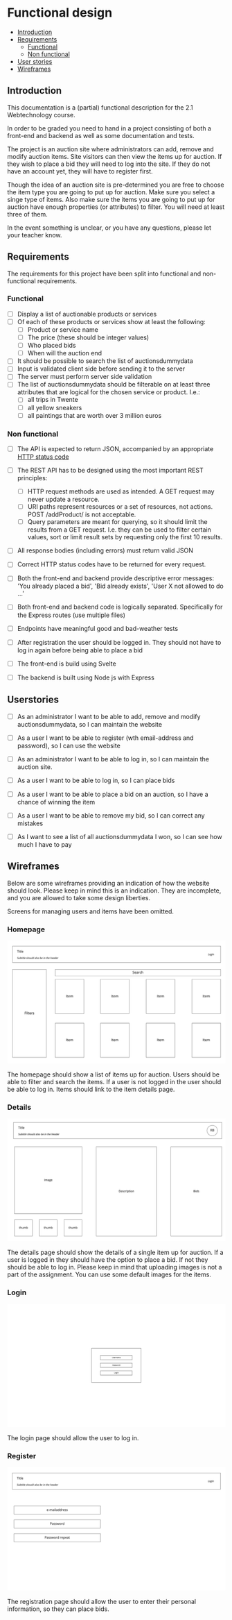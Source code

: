 # Functional design

- [Introduction](./functional-design.md#introduction)
- [Requirements](./functional-design.md#requirements)
  - [Functional](./functional-design.md#functional)
  - [Non functional](./functional-design.md#non-functional)
- [User stories](./functional-design.md#userstories)
- [Wireframes](./functional-design.md#wireframes)

## Introduction

This documentation is a (partial) functional description for the 2.1 Webtechnology course.

In order to be graded you need to hand in a project consisting of both a front-end and backend as well as some 
documentation and tests.

The project is an auction site where administrators can add, remove and modify auction items. Site visitors can then
view the items up for auction. If they wish to place a bid they will need to log into the site. If they do not have an
account yet, they will have to register first.

Though the idea of an auction site is pre-determined you are free to choose the item type you are going to put up for
auction. Make sure you select a singe type of items. Also make sure the items you are going to put up for auction have
enough properties (or attributes) to filter. You will need at least three of them.

In the event something is unclear, or you have any questions, please let your teacher know.

## Requirements

The requirements for this project have been split into functional and non-functional requirements.

### Functional

- [ ] Display a list of auctionable products or services
- [ ] Of each of these products or services show at least the following:
  - [ ] Product or service name
  - [ ] The price (these should be integer values)
  - [ ] Who placed bids
  - [ ] When will the auction end
- [ ] It should be possible to search the list of auctionsdummydata
- [ ] Input is validated client side before sending it to the server
- [ ] The server must perform server side validation
- [ ] The list of auctionsdummydata should be filterable on at least three attributes that are logical for the chosen service or product. I.e.:
  - [ ] all trips in Twente 
  - [ ] all yellow sneakers
  - [ ] all paintings that are worth over 3 million euros

### Non functional

- [ ] The API is expected to return JSON, accompanied by an appropriate [HTTP status code](https://en.wikipedia.org/wiki/List_of_HTTP_status_codes)
- [ ] The REST API has to be designed using the most important REST principles:
  - [ ] HTTP request methods are used as intended. A GET request may never update a resource.
  - [ ] URI paths represent resources or a set of resources, not actions. POST /addProduct/ is not acceptable. 
  - [ ] Query parameters are meant for querying, so it should limit the results from a GET request. I.e. they can be used to filter certain values, sort or limit result sets by requesting only the first 10 results.
- [ ] All response bodies (including errors) must return valid JSON
- [ ] Correct HTTP status codes have to be returned for every request.
- [ ] Both the front-end and backend provide descriptive error messages: 'You already placed a bid', 'Bid already exists', 'User X not allowed to do ...'
- [ ] Both front-end and backend code is logically separated. Specifically for the Express routes (use multiple files)
- [ ] Endpoints have meaningful good and bad-weather tests
- [ ] After registration the user should be logged in. They should not have to log in again before being able to place a bid
- [ ] The front-end is build using Svelte
- [ ] The backend is built using Node js with Express


## Userstories

- [ ] As an administrator I want to be able to add, remove and modify auctionsdummydata, so I can maintain the website
- [ ] As a user I want to be able to register (wth email-address and password), so I can use the website
- [ ] As an administrator I want to be able to log in, so I can maintain the auction site.
- [ ] As a user I want to be able to log in, so I can place bids
- [ ] As a user I want to be able to place a bid on an auction, so I have a chance of winning the item
- [ ] As a user I want to be able to remove my bid, so I can correct any mistakes 
- [ ] As I want to see a list of all auctionsdummydata I won, so I can see how much I have to pay


## Wireframes

Below are some wireframes providing an indication of how the website should look. Please keep in mind this is an 
indication. They are incomplete, and you are allowed to take some design liberties. 

Screens for managing users and items have been omitted.

### Homepage

![](assets/homepage.jpeg)

The homepage should show a list of items up for auction. Users should be able to filter and search the items. If a user 
is not logged in the user should be able to log in. Items should link to the item details page.  

### Details

![](assets/details.jpeg)

The details page should show the details of a single item up for auction. If a user is logged in they should have the 
option to place a bid. If not they should be able to log in. Please keep in mind that uploading images is not a part of
the assignment. You can use some default images for the items.

### Login

![](assets/login.jpeg)

The login page should allow the user to log in.

### Register

![](assets/register.jpeg)

The registration page should allow the user to enter their personal information, so they can place bids.